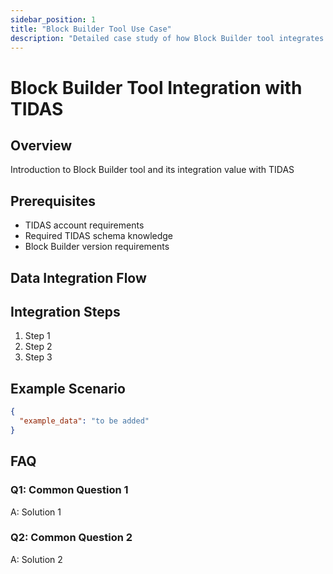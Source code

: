 ```yaml
---
sidebar_position: 1
title: "Block Builder Tool Use Case"
description: "Detailed case study of how Block Builder tool integrates with TIDAS data architecture"
---
```


# Block Builder Tool Integration with TIDAS

## Overview

Introduction to Block Builder tool and its integration value with TIDAS

## Prerequisites

- TIDAS account requirements
- Required TIDAS schema knowledge
- Block Builder version requirements

## Data Integration Flow

## Integration Steps

1. Step 1
2. Step 2
3. Step 3

## Example Scenario

```json
{
  "example_data": "to be added"
}
```

## FAQ

### Q1: Common Question 1

A: Solution 1

### Q2: Common Question 2

A: Solution 2
